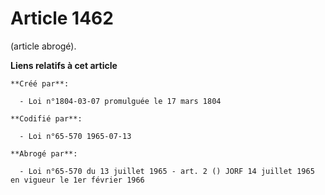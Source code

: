 # Article 1462

(article abrogé).

**Liens relatifs à cet article**

	**Créé par**:

	  - Loi n°1804-03-07 promulguée le 17 mars 1804

	**Codifié par**:

	  - Loi n°65-570 1965-07-13

	**Abrogé par**:

	  - Loi n°65-570 du 13 juillet 1965 - art. 2 () JORF 14 juillet 1965 en vigueur le 1er février 1966
